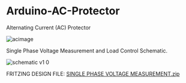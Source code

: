 # Arduino-AC-Protector
Alternating Current (AC) Protector

![acimage](https://user-images.githubusercontent.com/2333092/51418388-a07b8680-1b59-11e9-9230-de13d2fa9dce.png)

Single Phase Voltage Measurement and Load Control Schematic.

![schematic v1 0](https://user-images.githubusercontent.com/37981079/51556199-e1bcb080-1e4f-11e9-93f0-85139327b501.png)

FRITZING DESIGN FILE: [SINGLE PHASE VOLTAGE MEASUREMENT.zip](https://github.com/erpcya/Arduino-AC-Protector/files/2784028/SINGLE.PHASE.VOLTAGE.MEASUREMENT.zip)
